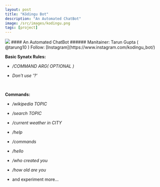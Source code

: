 ```yaml
---
layout: post
title: "Kōdingu Bot"
description: "An Automated ChatBot"
image: /src/images/kodingu.png
tags: [project]
---
```


<img src="{{ page.image }}" class="img-fluid">
#### An Automated ChatBot
###### Manitainer: Tarun Gupta ( @tarung10 )
Follow: [Instagram](https://www.instagram.com/kodingu_bot/)

<br>

**Basic Synatx Rules:**
   * */COMMAND ARG( OPTIONAL )*
   
   * *Don't use '?'*

<br>

**Commands:**
   
   * */wikipedia TOPIC*
   
   * */search TOPIC*
   
   * */current weather in CITY*
   
   * */help*
   
   * */commands*
   
   * */hello*
   
   * */who created you*
   
   * */how old are you*
   
   * and experiment more... 
